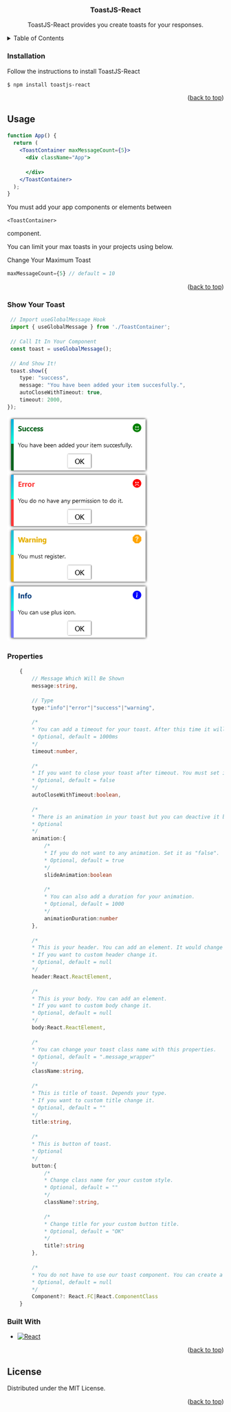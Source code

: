 <a name="readme-top"></a>
<br />
<div align="center">
  <h3 align="center">ToastJS-React</h3>

  <p align="center">
    ToastJS-React provides you create toasts for your responses.
  </p>
</div>



<!-- TABLE OF CONTENTS -->
<details>
  <summary>Table of Contents</summary>
  <ol>
    <li>
      <a href="#about-the-project">About The Project</a>
      <ul>
        <li><a href="#built-with">Built With</a></li>
      </ul>
    </li>
    <li>
      <a href="#getting-started">Getting Started</a>
      <ul>
        <li><a href="#prerequisites">Prerequisites</a></li>
        <li><a href="#installation">Installation</a></li>
      </ul>
    </li>
    <li><a href="#usage">Usage</a></li>
    <li><a href="#roadmap">Roadmap</a></li>
    <li><a href="#contributing">Contributing</a></li>
    <li><a href="#license">License</a></li>
    <li><a href="#contact">Contact</a></li>
    <li><a href="#acknowledgments">Acknowledgments</a></li>
  </ol>
</details>

### Installation

Follow the instructions to install ToastJS-React

```
$ npm install toastjs-react
```

<p align="right">(<a href="#readme-top">back to top</a>)</p>

## Usage

```jsx
function App() {
  return (
    <ToastContainer maxMessageCount={5}>
      <div className="App">
        
      </div>
    </ToastContainer>
  );
}
```

You must add your app components or elements between
```
<ToastContainer>
``` 
component. 

You can limit your max toasts in your projects using below.

Change Your Maximum Toast 
```js
maxMessageCount={5} // default = 10
```

<p align="right">(<a href="#readme-top">back to top</a>)</p>

### Show Your Toast

```ts
 // Import useGlobalMessage Hook
 import { useGlobalMessage } from './ToastContainer';
 
 // Call It In Your Component
 const toast = useGlobalMessage();

 // And Show It!
 toast.show({
    type: "success",
    message: "You have been added your item succesfully.",
    autoCloseWithTimeout: true,
    timeout: 2000,
});
```

[![Product Name Screen Shot][product-screenshot]](https://github.com/gokhanergen-tech/toastjs-react)

### Properties
```ts
    {
        // Message Which Will Be Shown
        message:string,

        // Type
        type:"info"|"error"|"success"|"warning",

        /* 
        * You can add a timeout for your toast. After this time it will be fade out. 
        * Optional, default = 1000ms
        */
        timeout:number,

        /*
        * If you want to close your toast after timeout. You must set it as "true".
        * Optional, default = false
        */
        autoCloseWithTimeout:boolean,

        /*
        * There is an animation in your toast but you can deactive it below.
        * Optional
        */
        animation:{
            /* 
            * If you do not want to any animation. Set it as "false".
            * Optional, default = true 
            */
            slideAnimation:boolean

            /*
            * You can also add a duration for your animation.
            * Optional, default = 1000
            */
            animationDuration:number
        },

        /*
        * This is your header. You can add an element. It would change depends your type.
        * If you want to custom header change it.
        * Optional, default = null
        */
        header:React.ReactElement,

        /*
        * This is your body. You can add an element.
        * If you want to custom body change it.
        * Optional, default = null
        */
        body:React.ReactElement,

        /*
        * You can change your toast class name with this properties.
        * Optional, default = ".message_wrapper"
        */
        className:string,

        /*
        * This is title of toast. Depends your type.
        * If you want to custom title change it.
        * Optional, default = ""
        */
        title:string,

        /*
        * This is button of toast.
        * Optional
        */
        button:{
            /* 
            * Change class name for your custom style. 
            * Optional, default = ""
            */
            className?:string,

            /* 
            * Change title for your custom button title. 
            * Optional, default = "OK"
            */
            title?:string
        },

        /*
        * You do not have to use our toast component. You can create a custom and define it.
        * Optional, default = null
        */
        Component?: React.FC|React.ComponentClass
    }
```

### Built With

* [![React][React.js]][React-url]

<p align="right">(<a href="#readme-top">back to top</a>)</p>


<!-- LICENSE -->
## License

Distributed under the MIT License.

<p align="right">(<a href="#readme-top">back to top</a>)</p>

<!-- LINKS -->
[product-screenshot]: https://github.com/gokhanergen-tech/toastjs-react/blob/main/images/toasts.png?raw=true
[React.js]: https://img.shields.io/badge/React-20232A?style=for-the-badge&logo=react&logoColor=61DAFB
[React-url]: https://reactjs.org/